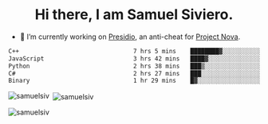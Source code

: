 <h1 align="center">Hi there, I am Samuel Siviero.</h1>

- 🔭 I’m currently working on [Presidio](https://presidio.ac), an anti-cheat for [Project Nova](https://discord.gg/novafn).

<!--START_SECTION:waka-->

```txt
C++                                7 hrs 5 mins    ████████▓░░░░░░░░░░░░░░░░   34.80 %
JavaScript                         3 hrs 42 mins   ████▓░░░░░░░░░░░░░░░░░░░░   18.22 %
Python                             2 hrs 38 mins   ███▒░░░░░░░░░░░░░░░░░░░░░   12.95 %
C#                                 2 hrs 27 mins   ███░░░░░░░░░░░░░░░░░░░░░░   12.06 %
Binary                             1 hr 29 mins    █▓░░░░░░░░░░░░░░░░░░░░░░░   07.31 %
```

<!--END_SECTION:waka-->

<p><img align="left" src="https://github-readme-stats.vercel.app/api/top-langs?username=samuelsiv&show_icons=true&locale=en&layout=compact&theme=radical" alt="samuelsiv" /></p>

<p>&nbsp;<img align="center" src="https://github-readme-stats.vercel.app/api?username=samuelsiv&show_icons=true&locale=en&theme=radical" alt="samuelsiv" /></p>
<p align="left"> <img src="https://komarev.com/ghpvc/?username=samuelsiv&label=Profile%20views&color=0e75b6&style=flat" alt="samuelsiv" /> </p>
